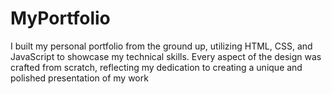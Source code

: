 # MyPortfolio
I built my personal portfolio from the ground up, utilizing HTML, CSS, and JavaScript to showcase my technical skills. Every aspect of the design was crafted from scratch, reflecting my dedication to creating a unique and polished presentation of my work
